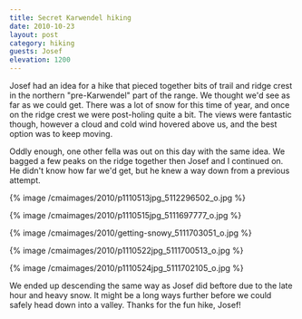 ```yaml
---
title: Secret Karwendel hiking
date: 2010-10-23
layout: post
category: hiking
guests: Josef
elevation: 1200
---
```


Josef had an idea for a hike that pieced together bits of trail and ridge
crest in the northern "pre-Karwendel" part of the range. We thought we'd
see as far as we could get. There was a lot of snow for this time of year,
and once on the ridge crest we were post-holing quite a bit. The views
were fantastic though, however a cloud and cold wind hovered above us,
and the best option was to keep moving.
  
  
Oddly enough, one other fella was out on this day with the same idea.
We bagged a few peaks on the ridge together then Josef and I continued
on. He didn't know how far we'd get, but he knew a way down from a previous
attempt.
  
  
{% image /cmaimages/2010/p1110513jpg_5112296502_o.jpg %}
  
{% image /cmaimages/2010/p1110515jpg_5111697777_o.jpg %}
  
{% image /cmaimages/2010/getting-snowy_5111703051_o.jpg %}
  
{% image /cmaimages/2010/p1110522jpg_5111700513_o.jpg %}
  
{% image /cmaimages/2010/p1110524jpg_5111702105_o.jpg %}
  
  
We ended up descending the same way as Josef did beftore due to the late
hour and heavy snow. It might be a long ways further before we could safely
head down into a valley. Thanks for the fun hike, Josef!
